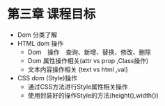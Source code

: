 # 第三章 课程目标

* Dom 分类了解
* HTML dom 操作
    * Dom　操作　查询、新增、替换、修改、删除
    * Dom 属性操作相关(attr vs prop ,Class操作)
    * 文本内容操作相关 (text vs html ,val)
* CSS dom (Style)操作
    * 通过CSS方法进行Style属性相关操作
    * 使用封装好的操作Style的方法(height(),width())